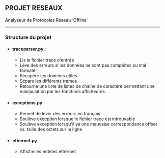 ## PROJET RESEAUX 

Analyseur de Protocoles Réseau ‘Offline’ 

---

### Structure du projet

- #### traceparser.py :
    
    - Lis le fichier trace d'entrée
    - Lève des erreurs si les données ne sont pas complétes ou mal formaté
    - Récupére les données utiles
    - Sépare les différents trames
    - Retourne une liste de listes de chaine de caractére permettant une manipulation par les fonctions afficheures

- #### exceptions.py

    - Permet de lever des erreurs en français
    - Soulève exception lorsque le fichier trace est introuvable
    - Soulève exception lorsqu'il ya une mauvaise correspondance offset vs. taille des octets sur la ligne

- #### ethernet.py

    - Affiche les entetes ethernet
